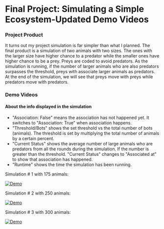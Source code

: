 # Final Project: Simulating a Simple Ecosystem-Updated Demo Videos

### Project Product
It turns out my project simulation is far simpler than what I planned. The final product is a simulation of two animals with two sizes. The ones with the larger size have higher chance to a predator while the smaller ones have higher chance to be a prey. Preys are coded to avoid predators. As the simulation is running, if the number of larger animals who are also predators surpasses the threshold, preys with associate larger animals as predators. At the end of the simulation, we will see that preys move with preys while predators move with predators. 

### Demo Videos

#### About the info displayed in the simulation
- "Association: False" means the association has not happened yet. It switches to "Association: True" when association happens.
- "Threshold/Bots" shows the set threshold vs the total number of bots (animals). The threshold is set by multiplying the total number of animals by a certain percent. 
- "Current Status" shows the average number of large animals who are predators from all the rounds during the simulation. If the number is greater than the threshold. "Current Status" changes to "Associated at" to show that association has happened. 
- "Runtime" shows the time the simulation has been running. 

Simulation # 1 with 175 animals:

[![Demo](https://media.giphy.com/media/94MYSYockJIy5tjL9M/giphy.gif)](https://www.youtube.com/watch?v=NswwYQcuVkE&t)

Simulation # 2 with 250 animals:

[![Demo](https://media.giphy.com/media/WS9k9saCavwhIF9soF/giphy.gif)](https://www.youtube.com/watch?v=aVVszhxr18M)

Simulation # 3 with 300 animals:

[![Demo](https://media.giphy.com/media/94MYSYockJIy5tjL9M/giphy.gif)](https://youtu.be/8aFjDbX24C0)


